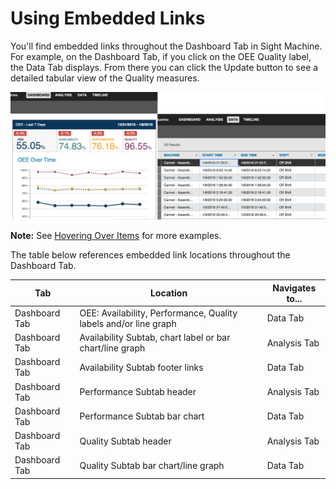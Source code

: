 # Using Embedded Links

 You'll find embedded links throughout the Dashboard Tab in Sight Machine. For example, on the Dashboard Tab, if you click on the OEE Quality label, the Data Tab displays. From there you can click the Update button to see a detailed tabular view of the Quality measures.
 
 ![](embeddedImagesE2.png)
 
   
   **Note:** See [Hovering Over Items](Hovering.md) for more examples.
   
   The table below references embedded link locations throughout the Dashboard Tab.
   
   | Tab                | Location           | Navigates to...    |
   | ------------------ | ------------------ | ------------------ |
   | Dashboard Tab      | OEE: Availability, Performance, Quality labels and/or line graph | Data Tab |
   | Dashboard Tab      | Availability Subtab, chart label or bar chart/line graph | Analysis Tab      |
   | Dashboard Tab      | Availability Subtab footer links | Data Tab |
   | Dashboard Tab      | Performance Subtab header    | Analysis Tab |
   | Dashboard Tab      | Performance Subtab bar chart | Data Tab|
   | Dashboard Tab      | Quality Subtab header | Analysis Tab|
   | Dashboard Tab      | Quality Subtab bar chart/line graph | Data Tab|
   
   
 
 